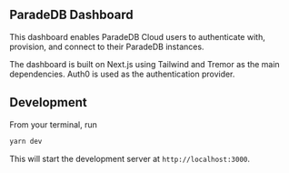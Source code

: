 ## ParadeDB Dashboard

This dashboard enables ParadeDB Cloud users to authenticate with, provision, and connect to their ParadeDB
instances.

The dashboard is built on Next.js using Tailwind and Tremor as the main dependencies. Auth0 is used as the 
authentication provider.

## Development

From your terminal, run

```bash
yarn dev
```

This will start the development server at `http://localhost:3000`.